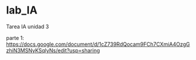 # lab_IA
Tarea IA unidad 3 

parte 1: https://docs.google.com/document/d/1cZ739RdQocam9FCh7CXmiA4OzgGzhiN3MSNyKSqlyNs/edit?usp=sharing
